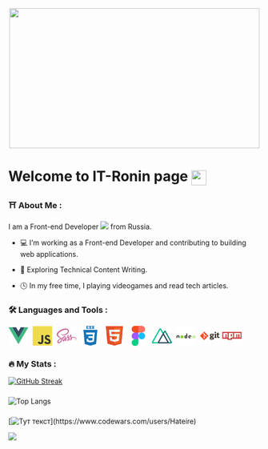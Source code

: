 <div id="header" align="center">
  <img src="https://media.giphy.com/media/nzCDqg3pNqg7K/giphy.gif" height="280px" width="500" align="center"/>
<!--   <img src="https://media.giphy.com/media/BQVIkoKR5f8FW/giphy.gif" height="280px" width="500" align="center"/> -->
</div>
<h1>
  Welcome to IT-Ronin page
  <img src="https://media.giphy.com/media/hvRJCLFzcasrR4ia7z/giphy.gif" height="30px" width="30px"align="center"/>
</h1>

### :shinto_shrine: About Me :
I am a Front-end Developer <img src="https://media.giphy.com/media/WUlplcMpOCEmTGBtBW/giphy.gif" width="30"> from Russia.

- :computer: I’m working as a Front-end Developer and contributing to building web applications.

- :ocean: Exploring Technical Content Writing.

- :clock4: In my free time, I playing videogames and read tech articles.

### :hammer_and_wrench: Languages and Tools :
<div>
  <img src="https://github.com/devicons/devicon/blob/master/icons/vuejs/vuejs-original.svg" title="Vue" alt="Vue" width="40" height="40"/>&nbsp;
  <img src="https://github.com/devicons/devicon/blob/master/icons/javascript/javascript-original.svg" title="JavaScript" alt="JavaScript" width="40" height="40"/>&nbsp;
  <img src="https://github.com/devicons/devicon/blob/master/icons/sass/sass-original.svg" title="SCSS" alt="SCSS" width="40" height="40"/>&nbsp;
  <img src="https://github.com/devicons/devicon/blob/master/icons/css3/css3-plain-wordmark.svg"  title="CSS3" alt="CSS" width="40" height="40"/>&nbsp;
  <img src="https://github.com/devicons/devicon/blob/master/icons/html5/html5-original.svg" title="HTML5" alt="HTML" width="40" height="40"/>&nbsp;
  <img src="https://github.com/devicons/devicon/blob/master/icons/figma/figma-original.svg"  title="Figma" alt="Figma" width="40" height="40"/>&nbsp;
  <img src="https://github.com/devicons/devicon/blob/master/icons/nuxtjs/nuxtjs-original.svg" title="NuxtJs" alt="NuxtJs" width="40" height="40"/>&nbsp;
  <img src="https://github.com/devicons/devicon/blob/master/icons/nodejs/nodejs-original-wordmark.svg" title="NodeJS" alt="NodeJS" width="40" height="40"/>&nbsp;
  <img src="https://github.com/devicons/devicon/blob/master/icons/git/git-original-wordmark.svg" title="Git" **alt="Git" width="40" height="40"/>
  <img src="https://github.com/devicons/devicon/blob/master/icons/npm/npm-original-wordmark.svg" title="Npm" **alt="Npm" width="40" height="40"/>
</div>

### :fire: My Stats :
[![GitHub Streak](http://github-readme-streak-stats.herokuapp.com?user=hateire&theme=dark&background=000000)](https://git.io/streak-stats)
###
![Top Langs](https://github-readme-stats.vercel.app/api?username=Hateire&count_private=true&show_icons=true&theme=dark)
###
<!-- <a style={display: block;} href="https://www.codewars.com/users/Hateire"><img src="https://www.codewars.com/users/Hateire/badges/large"/></a> -->

[![Тут текст](https://img.youtube.com/vi/RHPYGwVQB2o/0.jpg(https://www.codewars.com/users/Hateire/badges/large))](https://www.codewars.com/users/Hateire)

<img src="https://komarev.com/ghpvc/?username=Hateire&style=for-the-badge&color=blueviolet"/>
